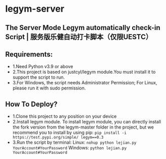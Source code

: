 # legym-server
The Server Mode Legym automatically check-in Script | 服务版乐健自动打卡脚本（仅限UESTC）
--
## Requirements:
- 1.Need Python v3.9 or above
- 2.This project is based on justcyl/legym module.You must install it to support the script to run.
- 3.For Windows, the script needs Administrator Permission; For Linux, please run it with sudo permission.
## How To Deploy?
- 1.Clone this project to any position on your device
- 2.Install legym module.
To install legym module, you can directly install the fork version from the legym-master folder in the project, but we recommend you to install by using pip:
   `pip install -i https://test.pypi.org/simple/ legym==0.3`
- 3.Run the script by terminal:
Linux:
   `nohup python lejian.py YourAccount#YourPassword`
Windows:
   `python lejian.py YourAccount#YourPassword`
